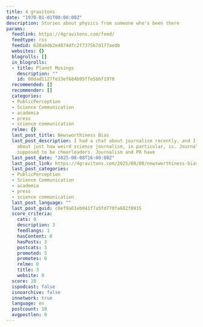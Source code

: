 ```yaml
---
title: 4 gravitons
date: "1970-01-01T00:00:00Z"
description: Stories about physics from someone who's been there
params:
  feedlink: https://4gravitons.com/feed/
  feedtype: rss
  feedid: 620a9db2e4074dfc2f7375b7d177aedb
  websites: {}
  blogrolls: []
  in_blogrolls:
  - title: Planet Musings
    description: ""
    id: 60dad1127fe33ef684b95ffe5b6f1978
  recommended: []
  recommender: []
  categories:
  - PublicPerception
  - Science Communication
  - academia
  - press
  - science communication
  relme: {}
  last_post_title: Newsworthiness Bias
  last_post_description: I had a chat about journalism recently, and I had a realization
    about just how weird science journalism, in particular, is. Journalists aren’t
    supposed to be cheerleaders. Journalism and PR have
  last_post_date: "2025-08-08T16:00:00Z"
  last_post_link: https://4gravitons.com/2025/08/08/newsworthiness-bias/
  last_post_categories:
  - PublicPerception
  - Science Communication
  - academia
  - press
  - science communication
  last_post_language: ""
  last_post_guid: c0ef9a61eb041f7a5fd770fa682f0915
  score_criteria:
    cats: 0
    description: 3
    feedlangs: 1
    hasContent: 0
    hasPosts: 3
    postcats: 3
    promoted: 5
    promotes: 0
    relme: 0
    title: 3
    website: 0
  score: 18
  ispodcast: false
  isnoarchive: false
  innetwork: true
  language: en
  postcount: 10
  avgpostlen: 0
---
```

